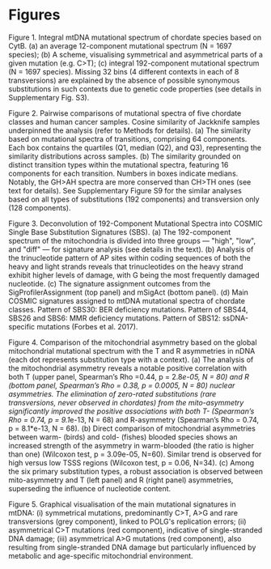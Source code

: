 # Figures

Figure 1. Integral mtDNA mutational spectrum of chordate species based on CytB. (a) an average 12-component mutational spectrum (N = 1697 species); (b) A scheme, visualising symmetrical and asymmetrical parts of a given mutation (e.g. C>T); (c) integral 192-component mutational spectrum (N = 1697 species). Missing 32 bins (4 different contexts in each of 8 transversions) are explained by the absence of possible synonymous substitutions in such contexts due to genetic code properties (see details in Supplementary Fig. S3).

Figure 2. Pairwise comparisons of mutational spectra of five chordate classes and human cancer samples. Cosine similarity  of Jackknife samples underpinned the analysis (refer to Methods for details). (a) The similarity based on mutational spectra of transitions, comprising 64 components. Each box contains the quartiles (Q1, median (Q2), and Q3), representing the similarity distributions across samples. (b) The similarity grounded on distinct transition types within the mutational spectra, featuring 16 components for each transition. Numbers in boxes indicate medians. Notably, the GH>AH spectra are more conserved than CH>TH ones (see text for details). See Supplementary Figure S9 for the similar analyses based on all types of substitutions (192 components) and transversion only (128 components).

Figure 3. Deconvolution of 192-Component Mutational Spectra into COSMIC Single Base Substitution Signatures (SBS). (a) The 192-component spectrum of the mitochondria is divided into three groups — "high", "low", and "diff" — for signature analysis (see details in the text). (b) Analysis of the trinucleotide pattern of AP sites within coding sequences of both the heavy and light strands reveals that trinucleotides on the heavy strand exhibit higher levels of damage, with G being the most frequently damaged nucleotide. (c) The signature assignment outcomes from the SigProfilerAssignment (top panel) and mSigAct (bottom panel). (d) Main COSMIC signatures assigned to mtDNA mutational spectra of chordate classes. Pattern of SBS30: BER deficiency mutations. Pattern of SBS44, SBS26 and SBS6: MMR deficiency mutations. Pattern of SBS12: ssDNA-specific mutations (Forbes et al. 2017).

Figure 4. Comparison of the mitochondrial asymmetry based on the global mitochondrial mutational spectrum with the T and R asymmetries in nDNA (each dot represents substitution type with a context).  (a) The analysis of the mitochondrial asymmetry reveals a notable positive correlation with both T (upper panel, Spearman’s Rho =0.44, p = 2.8*e-05, N = 80) and R (bottom panel, Spearman’s Rho = 0.38, p = 0.0005, N = 80) nuclear asymmetries. The elimination of zero-rated substitutions (rare transversions, never observed in chordates) from the mito-asymmetry significantly improved the positive associations with both T- (Spearman’s Rho = 0.74, p = 9.1*e-13, N = 68) and R-asymmetry (Spearman’s Rho = 0.74, p = 8.1*e-13, N = 68). (b) Direct comparison of mitochondrial asymmetries between warm- (birds) and cold- (fishes) blooded species shows an increased strength of the asymmetry in warm-blooded (the ratio is higher than one) (Wilcoxon test, p = 3.09e-05, N=60). Similar trend is observed for high versus low TSSS regions (Wilcoxon test, p = 0.06, N=34). (с) Among the six primary substitution types, a robust association is observed between mito-asymmetry and T (left panel) and R (right panel) asymmetries, superseding the influence of nucleotide content.

Figure 5. Graphical visualisation of the main mutational signatures in mtDNA: (i) symmetrical mutations, predominantly C>T, A>G and rare transversions (grey component), linked to POLG's replication errors; (ii) asymmetrical C>T mutations (red component), indicative of single-stranded DNA damage; (iii) asymmetrical A>G mutations (red component), also resulting from single-stranded DNA damage but particularly influenced by metabolic and age-specific mitochondrial environment.